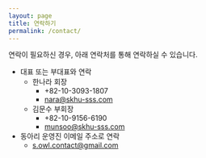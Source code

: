 ```yaml
---
layout: page
title: 연락하기
permalink: /contact/
---
```

연락이 필요하신 경우, 아래 연락처를 통해 연락하실 수 있습니다.

- 대표 또는 부대표와 연락
  - 한나라 회장
    - +82-10-3093-1807
    - [nara@skhu-sss.com](mailto:nara@skhu-sss.com)
  - 김문수 부회장
    - +82-10-9156-6190
    - [munsoo@skhu-sss.com](mailto:nara@skhu-sss.com)
- 동아리 운영진 이메일 주소로 연락
  - [s.owl.contact@gmail.com](mailto:s.owl.contact@gmail.com)
